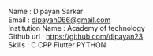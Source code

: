 Name : Dipayan Sarkar <br/>
Email : dipayan066@gmail.com <br/>
Institution Name : Academy of technology  <br/>
Github url : https://github.com/dipayan23 <br/>
Skills : C CPP Flutter PYTHON <br/>
